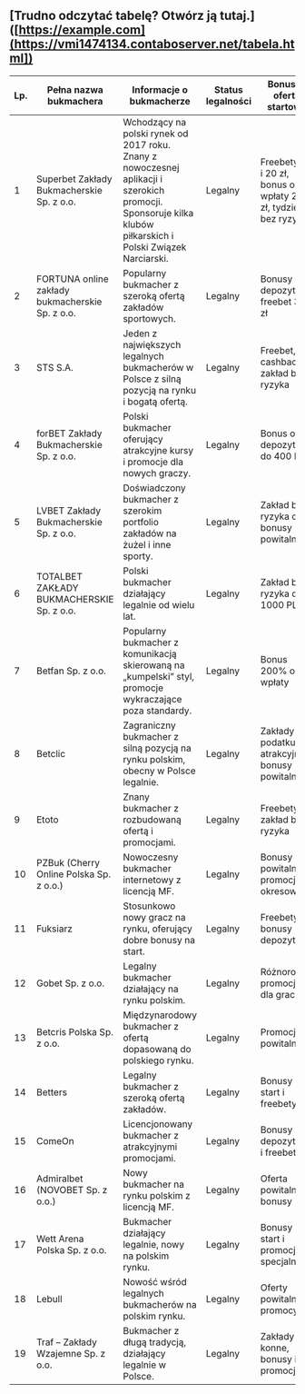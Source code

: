 ## [Trudno odczytać tabelę? Otwórz ją tutaj.]([https://example.com](https://vmi1474134.contaboserver.net/tabela.html])


| Lp. | Pełna nazwa bukmachera                      | Informacje o bukmacherze                                                                                  | Status legalności | Bonusy i oferta startowa                    |
|------|---------------------------------------------|-----------------------------------------------------------------------------------------------------------|------------------|---------------------------------------------|
| 1    | Superbet Zakłady Bukmacherskie Sp. z o.o. | Wchodzący na polski rynek od 2017 roku. Znany z nowoczesnej aplikacji i szerokich promocji. Sponsoruje kilka klubów piłkarskich i Polski Związek Narciarski. | Legalny          | Freebety 35 i 20 zł, bonus od wpłaty 200 zł, tydzień bez ryzyka |
| 2    | FORTUNA online zakłady bukmacherskie Sp. z o.o. | Popularny bukmacher z szeroką ofertą zakładów sportowych.                                               | Legalny          | Bonusy od depozytu, freebet 30 zł           |
| 3    | STS S.A.                                   | Jeden z największych legalnych bukmacherów w Polsce z silną pozycją na rynku i bogatą ofertą.             | Legalny          | Freebet, cashback, zakład bez ryzyka        |
| 4    | forBET Zakłady Bukmacherskie Sp. z o.o.  | Polski bukmacher oferujący atrakcyjne kursy i promocje dla nowych graczy.                                 | Legalny          | Bonus od depozytu do 400 PLN                 |
| 5    | LVBET Zakłady Bukmacherskie Sp. z o.o.   | Doświadczony bukmacher z szerokim portfolio zakładów na żużel i inne sporty.                             | Legalny          | Zakład bez ryzyka oraz bonusy powitalne     |
| 6    | TOTALBET ZAKŁADY BUKMACHERSKIE Sp. z o.o.| Polski bukmacher działający legalnie od wielu lat.                                                        | Legalny          | Zakład bez ryzyka do 1000 PLN                |
| 7    | Betfan Sp. z o.o.                         | Popularny bukmacher z komunikacją skierowaną na „kumpelski” styl, promocje wykraczające poza standardy.  | Legalny          | Bonus 200% od wpłaty                         |
| 8    | Betclic                                   | Zagraniczny bukmacher z silną pozycją na rynku polskim, obecny w Polsce legalnie.                         | Legalny          | Zakłady bez podatku, atrakcyjne bonusy powitalne |
| 9    | Etoto                                     | Znany bukmacher z rozbudowaną ofertą i promocjami.                                                       | Legalny          | Freebety i zakład bez ryzyka                 |
| 10   | PZBuk (Cherry Online Polska Sp. z o.o.)  | Nowoczesny bukmacher internetowy z licencją MF.                                                          | Legalny          | Bonusy powitalne i promocje okresowe        |
| 11   | Fuksiarz                                  | Stosunkowo nowy gracz na rynku, oferujący dobre bonusy na start.                                         | Legalny          | Freebety i bonusy depozytowe                 |
| 12   | Gobet Sp. z o.o.                          | Legalny bukmacher działający na rynku polskim.                                                           | Legalny          | Różnorodne promocje dla graczy               |
| 13   | Betcris Polska Sp. z o.o.                 | Międzynarodowy bukmacher z ofertą dopasowaną do polskiego rynku.                                        | Legalny          | Promocje powitalne                           |
| 14   | Betters                                   | Legalny bukmacher z szeroką ofertą zakładów.                                                             | Legalny          | Bonusy na start i freebety                   |
| 15   | ComeOn                                    | Licencjonowany bukmacher z atrakcyjnymi promocjami.                                                     | Legalny          | Bonusy depozytowe i freebety                 |
| 16   | Admiralbet (NOVOBET Sp. z o.o.)           | Nowy bukmacher na rynku polskim z licencją MF.                                                           | Legalny          | Oferta powitalna i bonusy                    |
| 17   | Wett Arena Polska Sp. z o.o.              | Bukmacher działający legalnie, nowy na polskim rynku.                                                    | Legalny          | Bonusy na start i promocje specjalne         |
| 18   | Lebull                                    | Nowość wśród legalnych bukmacherów na polskim rynku.                                                    | Legalny          | Oferty powitalne i promocyjne                |
| 19   | Traf – Zakłady Wzajemne Sp. z o.o.       | Bukmacher z długą tradycją, działający legalnie w Polsce.                                                | Legalny          | Zakłady konne, bonusy i promocje             |

